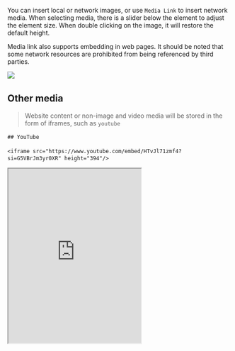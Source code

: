 You can insert local or network images, or use `Media Link` to insert network media. When selecting media, there is a slider below the element to adjust the element size. When double clicking on the image, it will restore the default height.

Media link also supports embedding in web pages. It should be noted that some network resources are prohibited from being referenced by third parties.

![](https://resource.inkdown.me/inkdown/OhVxi7UiYNf7gIy.webp)

## Other media

> Website content or non-image and video media will be stored in the form of iframes, such as `youtube`

```mdx
## YouTube

<iframe src="https://www.youtube.com/embed/HTvJl71zmf4?si=G5VBrJm3yr0XR" height="394"/>
```

<iframe src="https://www.youtube.com/embed/HTvJl71zmf4?si=G5VBrJm3yr0XR" alt="" height="394"/>

## Embed Youtube Video

You can embed any Youtube video, but please note that `Youtube` is not currently supported embedding `HDR` ultra-definition videos. The uåsage process is as follows:

Open Youtube and select any video, click Share, and copy the link

![](../../.files/MWcAHSd86sDRu1g.png)

In the Inkdown editor, Use Media Link to paste the link into it

![](../../.files/Ve09wGjQxLBi9pk.png)